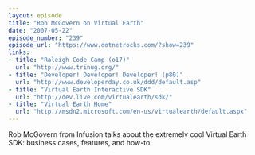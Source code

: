 ```yaml
---
layout: episode
title: "Rob McGovern on Virtual Earth"
date: "2007-05-22"
episode_number: "239"
episode_url: "https://www.dotnetrocks.com/?show=239"
links:
- title: "Raleigh Code Camp (o17)"
  url: "http://www.trinug.org/"
- title: "Developer! Developer! Developer! (p80)"
  url: "http://www.developerday.co.uk/ddd/default.asp"
- title: "Virtual Earth Interactive SDK"
  url: "http://dev.live.com/virtualearth/sdk/"
- title: "Virtual Earth Home"
  url: "http://msdn2.microsoft.com/en-us/virtualearth/default.aspx"
---
```


Rob McGovern from Infusion talks about the extremely cool Virtual Earth SDK: business cases, features, and how-to.
